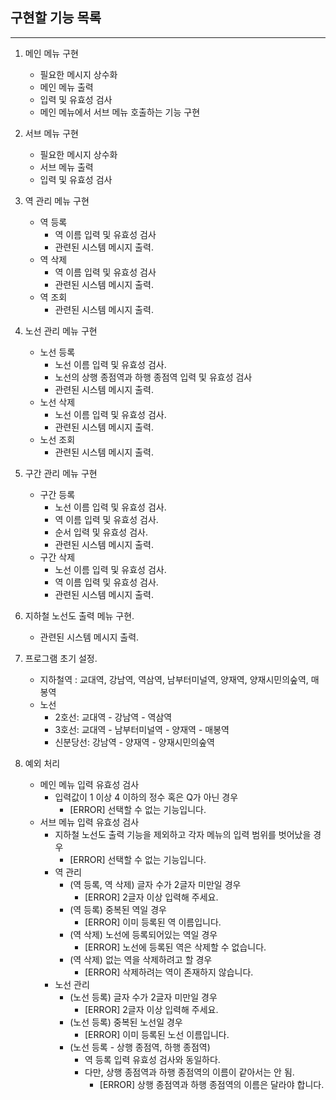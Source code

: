 ## 구현할 기능 목록
---
1. 메인 메뉴 구현
    - 필요한 메시지 상수화
    - 메인 메뉴 출력
    - 입력 및 유효성 검사
    - 메인 메뉴에서 서브 메뉴 호출하는 기능 구현

2. 서브 메뉴 구현
    - 필요한 메시지 상수화
    - 서브 메뉴 출력 
    - 입력 및 유효성 검사

3. 역 관리 메뉴 구현
    - 역 등록
        - 역 이름 입력 및 유효성 검사
        - 관련된 시스템 메시지 출력.
    - 역 삭제
        - 역 이름 입력 및 유효성 검사
        - 관련된 시스템 메시지 출력.
    - 역 조회
        - 관련된 시스템 메시지 출력.

4. 노선 관리 메뉴 구현
    - 노선 등록
        - 노선 이름 입력 및 유효성 검사.
        - 노선의 상행 종점역과 하행 종점역 입력 및 유효성 검사
        - 관련된 시스템 메시지 출력.
    - 노선 삭제
        - 노선 이름 입력 및 유효성 검사.
        - 관련된 시스템 메시지 출력.
    - 노선 조회
        - 관련된 시스템 메시지 출력.

5. 구간 관리 메뉴 구현
    - 구간 등록
        - 노선 이름 입력 및 유효성 검사.
        - 역 이름 입력 및 유효성 검사.
        - 순서 입력 및 유효성 검사.
        - 관련된 시스템 메시지 출력.
    - 구간 삭제
        - 노선 이름 입력 및 유효성 검사.
        - 역 이름 입력 및 유효성 검사.
        - 관련된 시스템 메시지 출력.

6. 지하철 노선도 출력 메뉴 구현.
    - 관련된 시스템 메시지 출력.

7. 프로그램 초기 설정.
    - 지하철역 : 교대역, 강남역, 역삼역, 남부터미널역, 양재역, 양재시민의숲역, 매봉역
    - 노선
        - 2호선: 교대역 - 강남역 - 역삼역
        - 3호선: 교대역 - 남부터미널역 - 양재역 - 매봉역
        - 신분당선: 강남역 - 양재역 - 양재시민의숲역 

8. 예외 처리
    - 메인 메뉴 입력 유효성 검사
        - 입력값이 1 이상 4 이하의 정수 혹은 Q가 아닌 경우
            - [ERROR] 선택할 수 없는 기능입니다.
    - 서브 메뉴 입력 유효성 검사
        - 지하철 노선도 출력 기능을 제외하고 각자 메뉴의 입력 범위를 벗어났을 경우
            - [ERROR] 선택할 수 없는 기능입니다.
        - 역 관리
            - (역 등록, 역 삭제) 글자 수가 2글자 미만일 경우
                - [ERROR] 2글자 이상 입력해 주세요.
            - (역 등록) 중복된 역일 경우
                - [ERROR] 이미 등록된 역 이름입니다.
            - (역 삭제) 노선에 등록되어있는 역일 경우
                - [ERROR] 노선에 등록된 역은 삭제할 수 없습니다.
            - (역 삭제) 없는 역을 삭제하려고 할 경우
                - [ERROR] 삭제하려는 역이 존재하지 않습니다.
        - 노선 관리
            - (노선 등록) 글자 수가 2글자 미만일 경우
                - [ERROR] 2글자 이상 입력해 주세요.
            - (노선 등록) 중복된 노선일 경우
                - [ERROR] 이미 등록된 노선 이름입니다.
            - (노선 등록 - 상행 종점역, 하행 종점역)
                - 역 등록 입력 유효성 검사와 동일하다.
                - 다만, 상행 종점역과 하행 종점역의 이름이 같아서는 안 됨.
                    - [ERROR] 상행 종점역과 하행 종점역의 이름은 달라야 합니다.